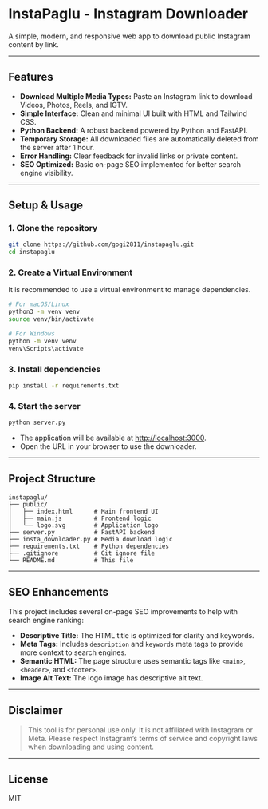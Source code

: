 # InstaPaglu - Instagram Downloader

A simple, modern, and responsive web app to download public Instagram content by link.

---

## Features
- **Download Multiple Media Types:** Paste an Instagram link to download Videos, Photos, Reels, and IGTV.
- **Simple Interface:** Clean and minimal UI built with HTML and Tailwind CSS.
- **Python Backend:** A robust backend powered by Python and FastAPI.
- **Temporary Storage:** All downloaded files are automatically deleted from the server after 1 hour.
- **Error Handling:** Clear feedback for invalid links or private content.
- **SEO Optimized:** Basic on-page SEO implemented for better search engine visibility.

---

## Setup & Usage

### 1. Clone the repository
```bash
git clone https://github.com/gogi2811/instapaglu.git
cd instapaglu
```

### 2. Create a Virtual Environment
It is recommended to use a virtual environment to manage dependencies.
```bash
# For macOS/Linux
python3 -m venv venv
source venv/bin/activate

# For Windows
python -m venv venv
venv\Scripts\activate
```

### 3. Install dependencies
```bash
pip install -r requirements.txt
```

### 4. Start the server
```bash
python server.py
```

- The application will be available at [http://localhost:3000](http://localhost:3000).
- Open the URL in your browser to use the downloader.

---

## Project Structure
```
instapaglu/
├── public/
│   ├── index.html      # Main frontend UI
│   ├── main.js         # Frontend logic
│   └── logo.svg        # Application logo
├── server.py           # FastAPI backend
├── insta_downloader.py # Media download logic
├── requirements.txt    # Python dependencies
├── .gitignore          # Git ignore file
└── README.md           # This file
```

---

## SEO Enhancements
This project includes several on-page SEO improvements to help with search engine ranking:
- **Descriptive Title:** The HTML title is optimized for clarity and keywords.
- **Meta Tags:** Includes `description` and `keywords` meta tags to provide more context to search engines.
- **Semantic HTML:** The page structure uses semantic tags like `<main>`, `<header>`, and `<footer>`.
- **Image Alt Text:** The logo image has descriptive alt text.

---

## Disclaimer
> This tool is for personal use only. It is not affiliated with Instagram or Meta. Please respect Instagram’s terms of service and copyright laws when downloading and using content.

---

## License
MIT